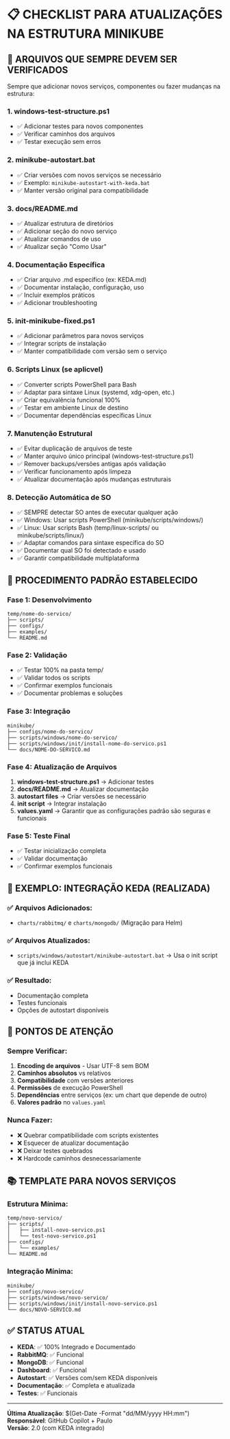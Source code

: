 # 📋 CHECKLIST PARA ATUALIZAÇÕES NA ESTRUTURA MINIKUBE

## 🎯 ARQUIVOS QUE SEMPRE DEVEM SER VERIFICADOS

Sempre que adicionar novos serviços, componentes ou fazer mudanças na estrutura:

### 1. **windows-test-structure.ps1**
- ✅ Adicionar testes para novos componentes
- ✅ Verificar caminhos dos arquivos
- ✅ Testar execução sem erros

### 2. **minikube-autostart.bat**
- ✅ Criar versões com novos serviços se necessário
- ✅ Exemplo: `minikube-autostart-with-keda.bat`
- ✅ Manter versão original para compatibilidade

### 3. **docs/README.md**
- ✅ Atualizar estrutura de diretórios
- ✅ Adicionar seção do novo serviço
- ✅ Atualizar comandos de uso
- ✅ Atualizar seção "Como Usar"

### 4. **Documentação Específica**
- ✅ Criar arquivo .md específico (ex: KEDA.md)
- ✅ Documentar instalação, configuração, uso
- ✅ Incluir exemplos práticos
- ✅ Adicionar troubleshooting

### 5. **init-minikube-fixed.ps1**
- ✅ Adicionar parâmetros para novos serviços
- ✅ Integrar scripts de instalação
- ✅ Manter compatibilidade com versão sem o serviço

### 6. **Scripts Linux (se aplicvel)**
- ✅ Converter scripts PowerShell para Bash
- ✅ Adaptar para sintaxe Linux (systemd, xdg-open, etc.)
- ✅ Criar equivalência funcional 100%
- ✅ Testar em ambiente Linux de destino
- ✅ Documentar dependências específicas Linux

### 7. **Manutenção Estrutural**
- ✅ Evitar duplicação de arquivos de teste
- ✅ Manter arquivo único principal (windows-test-structure.ps1)
- ✅ Remover backups/versões antigas após validação
- ✅ Verificar funcionamento após limpeza
- ✅ Atualizar documentação após mudanças estruturais

### 8. **Detecção Automática de SO**
- ✅ SEMPRE detectar SO antes de executar qualquer ação
- ✅ Windows: Usar scripts PowerShell (minikube/scripts/windows/)
- ✅ Linux: Usar scripts Bash (temp/linux-scripts/ ou minikube/scripts/linux/)
- ✅ Adaptar comandos para sintaxe específica do SO
- ✅ Documentar qual SO foi detectado e usado
- ✅ Garantir compatibilidade multiplataforma

## 📝 PROCEDIMENTO PADRÃO ESTABELECIDO

### Fase 1: Desenvolvimento
```
temp/nome-do-servico/
├── scripts/
├── configs/
├── examples/
└── README.md
```

### Fase 2: Validação
- ✅ Testar 100% na pasta temp/
- ✅ Validar todos os scripts
- ✅ Confirmar exemplos funcionais
- ✅ Documentar problemas e soluções

### Fase 3: Integração
```
minikube/
├── configs/nome-do-servico/
├── scripts/windows/nome-do-servico/
├── scripts/windows/init/install-nome-do-servico.ps1
└── docs/NOME-DO-SERVICO.md
```

### Fase 4: Atualização de Arquivos
1. **windows-test-structure.ps1** → Adicionar testes
2. **docs/README.md** → Atualizar documentação
3. **autostart files** → Criar versões se necessário
4. **init script** → Integrar instalação
5. **values.yaml** → Garantir que as configurações padrão são seguras e funcionais

### Fase 5: Teste Final
- ✅ Testar inicialização completa
- ✅ Validar documentação
- ✅ Confirmar exemplos funcionais

## 🎯 EXEMPLO: INTEGRAÇÃO KEDA (REALIZADA)

### ✅ Arquivos Adicionados:
- `charts/rabbitmq/` e `charts/mongodb/` (Migração para Helm)

### ✅ Arquivos Atualizados:
- `scripts/windows/autostart/minikube-autostart.bat` → Usa o init script que já inclui KEDA

### ✅ Resultado:
- Documentação completa
- Testes funcionais
- Opções de autostart disponíveis

## 🚨 PONTOS DE ATENÇÃO

### Sempre Verificar:
1. **Encoding de arquivos** - Usar UTF-8 sem BOM
2. **Caminhos absolutos** vs relativos
3. **Compatibilidade** com versões anteriores
4. **Permissões** de execução PowerShell
5. **Dependências** entre serviços (ex: um chart que depende de outro)
6. **Valores padrão** no `values.yaml`

### Nunca Fazer:
- ❌ Quebrar compatibilidade com scripts existentes
- ❌ Esquecer de atualizar documentação
- ❌ Deixar testes quebrados
- ❌ Hardcode caminhos desnecessariamente

## 📚 TEMPLATE PARA NOVOS SERVIÇOS

### Estrutura Mínima:
```
temp/novo-servico/
├── scripts/
│   ├── install-novo-servico.ps1
│   └── test-novo-servico.ps1
├── configs/
│   └── examples/
└── README.md
```

### Integração Mínima:
```
minikube/
├── configs/novo-servico/
├── scripts/windows/novo-servico/
├── scripts/windows/init/install-novo-servico.ps1
└── docs/NOVO-SERVICO.md
```

## ✅ STATUS ATUAL

- **KEDA**: ✅ 100% Integrado e Documentado
- **RabbitMQ**: ✅ Funcional
- **MongoDB**: ✅ Funcional  
- **Dashboard**: ✅ Funcional
- **Autostart**: ✅ Versões com/sem KEDA disponíveis
- **Documentação**: ✅ Completa e atualizada
- **Testes**: ✅ Funcionais

---
**Última Atualização**: $(Get-Date -Format "dd/MM/yyyy HH:mm")  
**Responsável**: GitHub Copilot + Paulo  
**Versão**: 2.0 (com KEDA integrado)